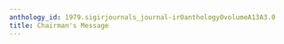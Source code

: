 ```yaml
---
anthology_id: 1979.sigirjournals_journal-ir0anthology0volumeA13A3.0
title: Chairman's Message
---
```

